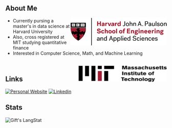 ## About Me

 <ul>
   <img src="./h_seas_logo_rgb.png" align="right" style="width: 300px;">
  <li>Currently pursing a master's in data science at Harvard University</li>
  <li>Also, cross registered at MIT studying quantitative finance</li>
  <li>Interested in Computer Science, Math, and Machine Learning</li>
 </ul>
 <br>
  <img src="./MIT-logo-black.png" align="right" style="width: 275px; height:50px;">

## Links

[![Personal Website](https://img.shields.io/badge/kanenorman.com-crimson?&style=for-the-badge)](https://kanenorman.com)
[![Linkedin](https://img.shields.io/badge/linkedin-blue?&style=for-the-badge)](https://www.linkedin.com/in/kanenorman/)

## Stats

 <div align="left">
   <img align="center" src="https://github-readme-streak-stats.herokuapp.com/?user=kanenorman" alt="Gift's LangStat" />
</div>
